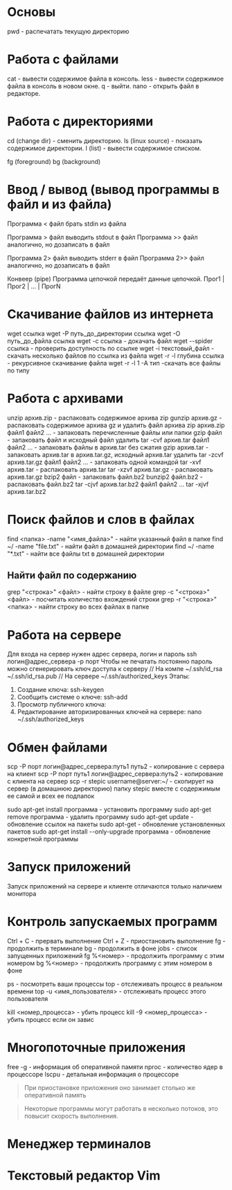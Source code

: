 # Основы
pwd - распечатать текущую директорию

# Работа с файлами
cat - вывести содержимое файла в консоль.
less - вывести содержимое файла в консоль в новом окне.
	q - выйти.
nano - открыть файл в редакторе.

# Работа с директориями
cd (change dir) - сменить директорию. 
ls (linux source) - показать содержимое директории.
	l (list) - вывести содержимое списком.

fg (foreground)
bg (background)

# Ввод / вывод (вывод программы в файл и из файла)
Программа < файл
	брать stdin из файла

Программа > файл
	выводить stdout в файл
Программа >> файл
	аналогично, но дозаписать в файл

Программа 2> файл
        выводить stderr в файл
Программа 2>> файл
        аналогично, но дозаписать в файл

Конвеер (pipe)
	Программа цепочкой передаёт данные цепочкой.
	Прог1 | Прог2 | ... | ПрогN

# Скачивание файлов из интернета
wget ссылка
wget -P путь_до_директории ссылка
wget -O путь_до_файла ссылка
wget -c ссылка - докачать файл
wget --spider ссылка - проверить доступность по ссылке
wget -i текстовый_файл - скачать несколько файлов по ссылка из файла
wget -r -l глубина ссылка - рекурсивное скачивание файла
wget -r -l 1 -A тип -скачать все файлы по типу

# Работа с архивами
unzip архив.zip - распаковать содержимое архива zip
gunzip архив.gz - распаковать содержимое архива gz и удалить файл архива
zip архив.zip файл1 файл2 ... - запаковать перечисленные файлы или папки
gzip файл - запаковать файл и исходный файл удалить
tar -cvf архив.tar файл1 файл2 ... - запаковать файлы в архив.tar без сжатия
gzip архив.tar - запаковать архив.tar в архив.tar.gz, исходный архив.tar удалить
tar -zcvf архив.tar.gz файл1 файл2 ... - запаковать одной командой
tar -xvf архив.tar - распаковать архив.tar
tar -xzvf архив.tar.gz - распаковать архив.tar.gz
bzip2 файл - запаковать файл.bz2
bunzip2 файл.bz2 - распаковать файл.bz2
tar -cjvf архив.tar.bz2 файл1 файл2 ...
tar -xjvf архив.tar.bz2

# Поиск файлов и слов в файлах
find <папка> -name "<имя_файла>" - найти указанный файл в папке
find ~/ -name "file.txt" - найти файл в домашней директории
find ~/ -name "*.txt" - найти все файлы txt в домашней директории
## Найти файл по содержанию
grep "<строка>" <файл> - найти строку в файле
grep -c "<строка>" <файл> - посчитать количество вхождений строки
grep -r "<строка>" <папка> - найти строку во всех файлах в папке

# Работа на сервере
Для входа на сервер нужен адрес сервера, логин и пароль
ssh логин@адрес_сервера -p порт
Чтобы не печатать постоянно пароль можно сгенерировать ключ доступа к серверу
// На компе
~/.ssh/id_rsa
~/.ssh/id_rsa.pub
// На сервере
~/.ssh/authorized_keys
Этапы:
1. Создание ключа: ssh-keygen
2. Сообщить системе о ключе: ssh-add
3. Просмотр публичного ключа:
4. Редактирование авторизированных ключей на сервере: nano ~/.ssh/authorized_keys

# Обмен файлами
scp -P порт логин@адрес_сервера:путь1 путь2 - копирование с сервера на клиент
scp -P порт путь1 логин@адрес_сервера:путь2 - копирование с клиента на сервер
scp -r stepic username@server:~/ - скопирует на сервер (в домашнюю директорию) папку stepic вместе с содержимым ее самой и всех ее подпапок

sudo apt-get install программа - установить программу
sudo apt-get remove программа - удалить программу
sudo apt-get update - обновление ссылок на пакеты
sudo apt-get - обновление установленных пакетов
sudo apt-get install --only-upgrade программа - обновление конкретной программы

# Запуск приложений
Запуск приложений на сервере и клиенте отличаются только наличием монитора

# Контроль запускаемых программ
Ctrl + C - прервать выполнение
Ctrl + Z - приостановить выполнение
fg - продолжить в терминале
bg - продолжить в фоне
jobs - список запущенных приложений
fg %<номер> - продолжить программу с этим номером
bg %<номер> - продолжить 	программу с этим номером в фоне 

ps - посмотреть ваши процессы
top - отслеживать процесс в реальном времени
top -u <имя_пользователя> - отслеживать процесс этого пользователя

kill <номер_процесса> - убить процесс
kill -9 <номер_процесса> - убить процесс если он завис

# Многопоточные приложения
free -g - информация об оперативной памяти
nproc - количество ядер в процессоре
lscpu - детальная информация о процессоре

> При приостановке приложения оно занимает столько же оперативной память

> Некоторые программы могут работать в несколько потоков, это повысит скорость выполнения.

# Менеджер терминалов

# Текстовый редактор Vim
